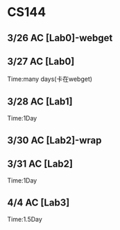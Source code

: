 # CS144

## 3/26 AC  [Lab0]-webget
## 3/27 AC  [Lab0]                 

Time:many days(卡在webget)
## 3/28 AC  [Lab1]                  

Time:1Day
## 3/30 AC  [Lab2]-wrap             
## 3/31 AC  [Lab2]                  

Time:1Day
## 4/4  AC  [Lab3]                  

Time:1.5Day